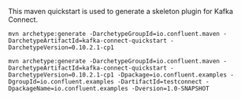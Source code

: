 This maven quickstart is used to generate a skeleton plugin for Kafka Connect. 

```
mvn archetype:generate -DarchetypeGroupId=io.confluent.maven -DarchetypeArtifactId=kafka-connect-quickstart -DarchetypeVersion=0.10.2.1-cp1
```

```
mvn archetype:generate -DarchetypeGroupId=io.confluent.maven -DarchetypeArtifactId=kafka-connect-quickstart -DarchetypeVersion=0.10.2.1-cp1 -Dpackage=io.confluent.examples -DgroupId=io.confluent.examples -DartifactId=testconnect -DpackageName=io.confluent.examples -Dversion=1.0-SNAPSHOT
```

